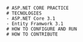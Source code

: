 	# ASP.NET CORE PRACTICE
	# TECNOLOGIES
	- ASP.NET Core 3.1
	- Entity Framwork 3.1
	# HOW TO CONFIGURE AND RUN
	# HOW TO CONTRIBUTE 